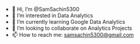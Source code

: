 - 👋 Hi, I’m @SamSachin5300
- 👀 I’m interested in Data Analytics
- 🌱 I’m currently learning Google Data Analytics
- 💞️ I’m looking to collaborate on Analytics Projects
- 📫 How to reach me: samsachin5300@gmail.com

<!---
SamSachin5300/SamSachin5300 is a ✨ special ✨ repository because its `README.md` (this file) appears on your GitHub profile.
You can click the Preview link to take a look at your changes.
--->
